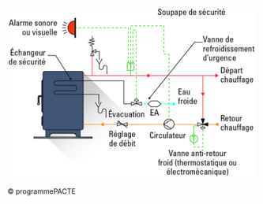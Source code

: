 ![](<images/Appareil de chauffage divisé à bûches - Eléments de sécurité de l’appareil à bouilleur - 21/_page_0_Figure_0.jpeg>)

© programmePACTE